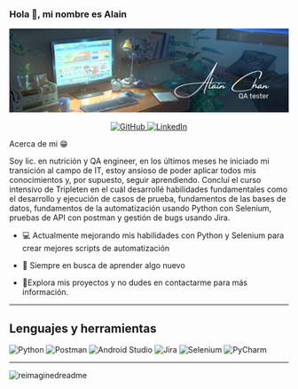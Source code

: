 ### Hola 👋, mi nombre es Alain
![Mi Imagen](https://github.com/Alainjc/Alainjc/blob/main/Fondo%20linkedin.png)


<div align="center">
  <a href="https://github.com/Alainjc">
    <img src="https://img.shields.io/badge/github-%23121011.svg?style=for-the-badge&logo=github&logoColor=white" alt="GitHub">
  </a>
  <a href="https://www.linkedin.com/in/alainjcp/">
    <img src="https://img.shields.io/badge/linkedin-%230077B5.svg?style=for-the-badge&logo=linkedin&logoColor=white" alt="LinkedIn">
  </a>
</div>

Acerca de mi :grin:

Soy lic. en nutrición y QA engineer, en los últimos meses he iniciado mi transición al campo de IT, estoy ansioso de poder aplicar todos mis conocimientos y, por supuesto, seguir aprendiendo. Concluí el curso intensivo de Tripleten en el cuál desarrollé habilidades fundamentales como el desarrollo y ejecución de casos de prueba, fundamentos de las bases de datos, fundamentos de la automatización usando Python con Selenium, pruebas de API con postman y gestión de bugs usando Jira.

- :computer: Actualmente mejorando mis habilidades con Python y Selenium para crear mejores scripts de automatización

- :brain: Siempre en busca de aprender algo nuevo

- :mag_right:Explora mis proyectos y no dudes en contactarme para más información.


---

## Lenguajes y herramientas
![Python](https://img.shields.io/badge/python-3670A0?style=for-the-badge&logo=python&logoColor=ffdd54)
![Postman](https://img.shields.io/badge/Postman-FF6C37?style=for-the-badge&logo=postman&logoColor=white)
![Android Studio](https://img.shields.io/badge/android%20studio-346ac1?style=for-the-badge&logo=android%20studio&logoColor=white)
![Jira](https://img.shields.io/badge/jira-%230A0FFF.svg?style=for-the-badge&logo=jira&logoColor=white)
![Selenium](https://img.shields.io/badge/-selenium-%43B02A?style=for-the-badge&logo=selenium&logoColor=white)
![PyCharm](https://img.shields.io/badge/pycharm-143?style=for-the-badge&logo=pycharm&logoColor=black&color=black&labelColor=green)

---

<img src="https://myreadme.vercel.app/api/embed/Alainjc?panels=userstatistics,toprepositories,toplanguages,commitgraph" alt="reimaginedreadme" />




